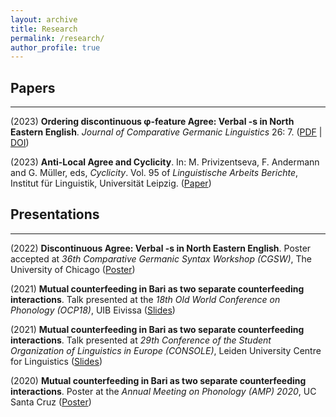 ```yaml
---
layout: archive
title: Research
permalink: /research/
author_profile: true
---
```


## Papers
---
(2023) **Ordering discontinuous &phi;-feature Agree: Verbal -s in North Eastern English**. *Journal of Comparative Germanic Linguistics* 26: 7. ([PDF](https://rosafritzsche.de/files/fritzsche-vbls_preprint.pdf) | [DOI](https://doi.org/10.1007/s10828-023-09147-1))

(2023) **Anti-Local Agree and Cyclicity**. In: M. Privizentseva, F. Andermann and G. Müller, eds, *Cyclicity*. Vol. 95 of *Linguistische Arbeits Berichte*, Institut für Linguistik, Universität Leipzig. ([Paper](https://rosafritzsche.de/files/fritzsche-antilocality-cyclicity.pdf))

## Presentations
---
(2022) **Discontinuous Agree: Verbal -s in North Eastern English**. Poster accepted at *36th Comparative Germanic Syntax Workshop (CGSW)*, The University of Chicago ([Poster](https://rosafritzsche.de/files/fritzsche-cgsw36.pdf))

(2021) **Mutual counterfeeding in Bari as two separate counterfeeding interactions**. Talk presented at the *18th Old World Conference on Phonology (OCP18)*, UIB Eivissa ([Slides](https://rosafritzsche.de/files/fritzsche-mcf-slides.pdf))

(2021) **Mutual counterfeeding in Bari as two separate counterfeeding interactions**. Talk presented at *29th Conference of the Student Organization of Linguistics in Europe (CONSOLE)*, Leiden University Centre for Linguistics ([Slides](https://rosafritzsche.de/files/fritzsche-mcf-slides.pdf))

(2020) **Mutual counterfeeding in Bari as two separate counterfeeding interactions**. Poster at the *Annual Meeting on Phonology (AMP) 2020*, UC Santa Cruz ([Poster](https://rosafritzsche.de/files/fritzsche-mcf-amp2020.pdf))
